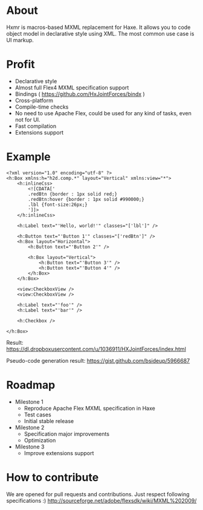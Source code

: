 About
====

Hxmr is macros-based MXML replacement for Haxe. It allows you to code object model in declarative style using XML.
The most common use case is UI markup. 

Profit
====
- Declarative style
- Almost full Flex4 MXML specification support
- Bindings ( https://github.com/HxJointForces/bindx )
- Cross-platform
- Сompile-time checks
- No need to use Apache Flex, could be used for any kind of tasks, even not for UI.
- Fast compilation
- Extensions support

Example
====
```mxml
<?xml version="1.0" encoding="utf-8" ?>
<h:Box xmlns:h="h2d.comp.*" layout="Vertical" xmlns:view="*">
	<h:inlineCss>
		<![CDATA['
		.redBtn {border : 1px solid red;} 
		.redBtn:hover {border : 1px solid #990000;}
		.lbl {font-size:26px;}
		']]>
	</h:inlineCss>
	
	<h:Label text="'Hello, world!'" classes="['lbl']" />
	
	<h:Button text="'Button 1'" classes="['redBtn']" />
	<h:Box layout="Horizontal">
		<h:Button text="'Button 2'" />
		
		<h:Box layout="Vertical">
			<h:Button text="'Button 3'" />
			<h:Button text="'Button 4'" />
		</h:Box>
	</h:Box>
	
	<view:CheckboxView />
	<view:CheckboxView />
	
	<h:Label text="'foo'" />
	<h:Label text="'bar'" />
	
	<h:Checkbox />
	
</h:Box>
```

Result: https://dl.dropboxusercontent.com/u/1036911/HXJointForces/index.html

Pseudo-code generation result: https://gist.github.com/bsideup/5966687

Roadmap
====
- Milestone 1
  - Reproduce Apache Flex MXML specification in Haxe
  - Test cases
  - Initial stable release
- Milestone 2
  - Specification major improvements 
  - Optimization
- Milestone 3
  - Improve extensions support

How to contribute
====
We are opened for pull requests and contributions. Just respect following specifications :) http://sourceforge.net/adobe/flexsdk/wiki/MXML%202009/
